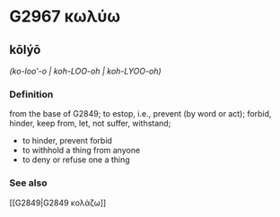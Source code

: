 # G2967 κωλύω

## kōlýō

_(ko-loo'-o | koh-LOO-oh | koh-LYOO-oh)_

### Definition

from the base of G2849; to estop, i.e., prevent (by word or act); forbid, hinder, keep from, let, not suffer, withstand; 

- to hinder, prevent forbid
- to withhold a thing from anyone
- to deny or refuse one a thing

### See also

[[G2849|G2849 κολάζω]]
